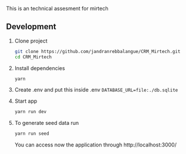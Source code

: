 This is an technical assesment for mirtech

## Development

1. Clone project

   ```bash
   git clone https://github.com/jandranrebbalangue/CRM_Mirtech.git
   cd CRM_Mirtech
   ```

2. Install dependencies

   ```bash
   yarn
   ```

3. Create .env and put this inside .env `DATABASE_URL=file:./db.sqlite`

4. Start app

   ```bash
   yarn run dev
   ```

5. To generate seed data run

   ```bash
   yarn run seed
   ```

   You can access now the application through http://localhost:3000/
